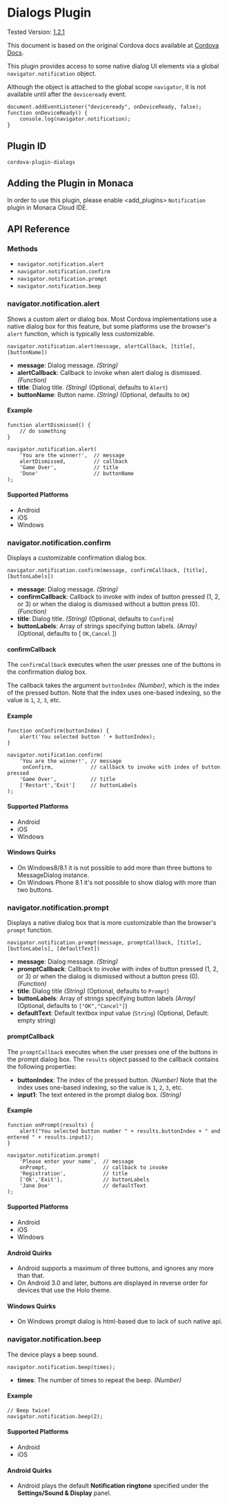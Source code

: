 Dialogs Plugin
==============

Tested Version:
[1.2.1](https://github.com/apache/cordova-plugin-dialogs/releases/tag/1.2.1)

<div class="admonition note">

This document is based on the original Cordova docs available at
[Cordova Docs](https://github.com/apache/cordova-plugin-dialogs).

</div>

This plugin provides access to some native dialog UI elements via a
global `navigator.notification` object.

Although the object is attached to the global scope `navigator`, it is
not available until after the `deviceready` event.

    document.addEventListener("deviceready", onDeviceReady, false);
    function onDeviceReady() {
        console.log(navigator.notification);
    }

Plugin ID
---------

    cordova-plugin-dialogs

Adding the Plugin in Monaca
---------------------------

In order to use this plugin, please enable &lt;add\_plugins&gt;
`Notification` plugin in Monaca Cloud IDE.

API Reference
-------------

### Methods

-   `navigator.notification.alert`
-   `navigator.notification.confirm`
-   `navigator.notification.prompt`
-   `navigator.notification.beep`

### navigator.notification.alert

Shows a custom alert or dialog box. Most Cordova implementations use a
native dialog box for this feature, but some platforms use the browser's
`alert` function, which is typically less customizable.

    navigator.notification.alert(message, alertCallback, [title], [buttonName])

-   **message**: Dialog message. *(String)*
-   **alertCallback**: Callback to invoke when alert dialog is
    dismissed. *(Function)*
-   **title**: Dialog title. *(String)* (Optional, defaults to `Alert`)
-   **buttonName**: Button name. *(String)* (Optional, defaults to `OK`)

#### Example

    function alertDismissed() {
        // do something
    }

    navigator.notification.alert(
        'You are the winner!',  // message
        alertDismissed,         // callback
        'Game Over',            // title
        'Done'                  // buttonName
    );

#### Supported Platforms

-   Android
-   iOS
-   Windows

### navigator.notification.confirm

Displays a customizable confirmation dialog box.

    navigator.notification.confirm(message, confirmCallback, [title], [buttonLabels])

-   **message**: Dialog message. *(String)*
-   **confirmCallback**: Callback to invoke with index of button pressed
    (1, 2, or 3) or when the dialog is dismissed without a button press
    (0). *(Function)*
-   **title**: Dialog title. *(String)* (Optional, defaults to
    `Confirm`)
-   **buttonLabels**: Array of strings specifying button labels.
    *(Array)* (Optional, defaults to \[ `OK,Cancel` \])

#### confirmCallback

The `confirmCallback` executes when the user presses one of the buttons
in the confirmation dialog box.

The callback takes the argument `buttonIndex` *(Number)*, which is the
index of the pressed button. Note that the index uses one-based
indexing, so the value is `1`, `2`, `3`, etc.

#### Example

    function onConfirm(buttonIndex) {
        alert('You selected button ' + buttonIndex);
    }

    navigator.notification.confirm(
        'You are the winner!', // message
         onConfirm,            // callback to invoke with index of button pressed
        'Game Over',           // title
        ['Restart','Exit']     // buttonLabels
    );

#### Supported Platforms

-   Android
-   iOS
-   Windows

#### Windows Quirks

-   On Windows8/8.1 it is not possible to add more than three buttons to
    MessageDialog instance.
-   On Windows Phone 8.1 it's not possible to show dialog with more than
    two buttons.

### navigator.notification.prompt

Displays a native dialog box that is more customizable than the
browser's `prompt` function.

    navigator.notification.prompt(message, promptCallback, [title], [buttonLabels], [defaultText])

-   **message**: Dialog message. *(String)*
-   **promptCallback**: Callback to invoke with index of button pressed
    (1, 2, or 3) or when the dialog is dismissed without a button press
    (0). *(Function)*
-   **title**: Dialog title *(String)* (Optional, defaults to `Prompt`)
-   **buttonLabels**: Array of strings specifying button labels
    *(Array)* (Optional, defaults to `["OK","Cancel"]`)
-   **defaultText**: Default textbox input value (`String`) (Optional,
    Default: empty string)

#### promptCallback

The `promptCallback` executes when the user presses one of the buttons
in the prompt dialog box. The `results` object passed to the callback
contains the following properties:

-   **buttonIndex**: The index of the pressed button. *(Number)* Note
    that the index uses one-based indexing, so the value is `1`, `2`,
    `3`, etc.
-   **input1**: The text entered in the prompt dialog box. *(String)*

#### Example

    function onPrompt(results) {
        alert("You selected button number " + results.buttonIndex + " and entered " + results.input1);
    }

    navigator.notification.prompt(
        'Please enter your name',  // message
        onPrompt,                  // callback to invoke
        'Registration',            // title
        ['Ok','Exit'],             // buttonLabels
        'Jane Doe'                 // defaultText
    );

#### Supported Platforms

-   Android
-   iOS
-   Windows

#### Android Quirks

-   Android supports a maximum of three buttons, and ignores any more
    than that.
-   On Android 3.0 and later, buttons are displayed in reverse order for
    devices that use the Holo theme.

#### Windows Quirks

-   On Windows prompt dialog is html-based due to lack of such native
    api.

### navigator.notification.beep

The device plays a beep sound.

    navigator.notification.beep(times);

-   **times**: The number of times to repeat the beep. *(Number)*

#### Example

    // Beep twice!
    navigator.notification.beep(2);

#### Supported Platforms

-   Android
-   iOS

#### Android Quirks

-   Android plays the default **Notification ringtone** specified under
    the **Settings/Sound & Display** panel.

